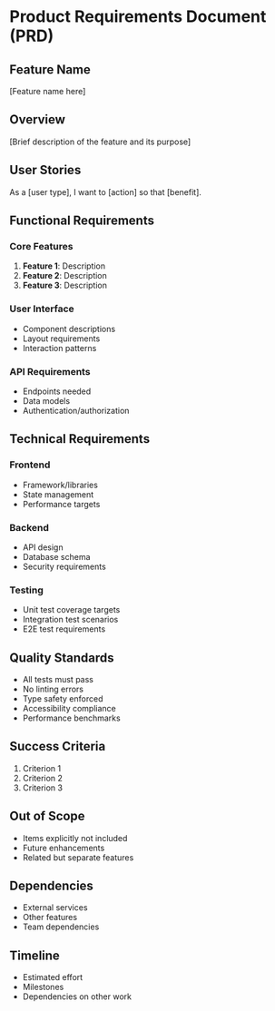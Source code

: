 # Product Requirements Document (PRD)

## Feature Name
[Feature name here]

## Overview
[Brief description of the feature and its purpose]

## User Stories
As a [user type], I want to [action] so that [benefit].

## Functional Requirements

### Core Features
1. **Feature 1**: Description
2. **Feature 2**: Description
3. **Feature 3**: Description

### User Interface
- Component descriptions
- Layout requirements
- Interaction patterns

### API Requirements
- Endpoints needed
- Data models
- Authentication/authorization

## Technical Requirements

### Frontend
- Framework/libraries
- State management
- Performance targets

### Backend
- API design
- Database schema
- Security requirements

### Testing
- Unit test coverage targets
- Integration test scenarios
- E2E test requirements

## Quality Standards
- All tests must pass
- No linting errors
- Type safety enforced
- Accessibility compliance
- Performance benchmarks

## Success Criteria
1. Criterion 1
2. Criterion 2
3. Criterion 3

## Out of Scope
- Items explicitly not included
- Future enhancements
- Related but separate features

## Dependencies
- External services
- Other features
- Team dependencies

## Timeline
- Estimated effort
- Milestones
- Dependencies on other work
